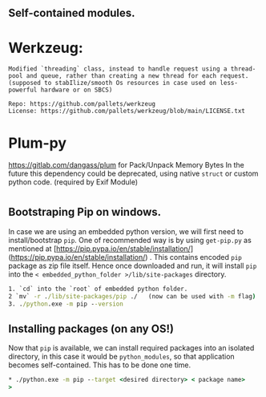 ## Self-contained modules.

# Werkzeug:
    Modified `threading` class, instead to handle request using a thread-pool and queue, rather than creating a new thread for each request. (supposed to stabIlize/smooth Os resources in case used on less-powerful hardware or on SBCS)
    
    Repo: https://github.com/pallets/werkzeug
    License: https://github.com/pallets/werkzeug/blob/main/LICENSE.txt

# Plum-py 
  https://gitlab.com/dangass/plum for Pack/Unpack Memory Bytes
  In the future this dependency could be deprecated, using native `struct` or custom python code. (required by Exif Module)

# 

## Bootstraping Pip on windows.

In case we are using an embedded python version, we will first need to install/bootstrap `pip`. One of recommended way is by using `get-pip.py` as mentioned at [https://pip.pypa.io/en/stable/installation/] (https://pip.pypa.io/en/stable/installation/) . This contains encoded `pip` package as zip file itself. Hence once downloaded and run, it will install `pip` into the `< embedded_python_folder >/lib/site-packages` directory.

```cmd
1. `cd` into the `root` of embedded python folder.
2 `mv` -r ./lib/site-packages/pip ./   (now can be used with -m flag)
3. ./python.exe -m pip --version
```

## Installing packages (on any OS!)
Now that `pip` is available, we can install required packages into an isolated directory, in this case it would be `python_modules`,  so that application becomes self-contained. This has to be done one time. 

```cmd
* ./python.exe -m pip --target <desired directory> < package name> 
>
```
